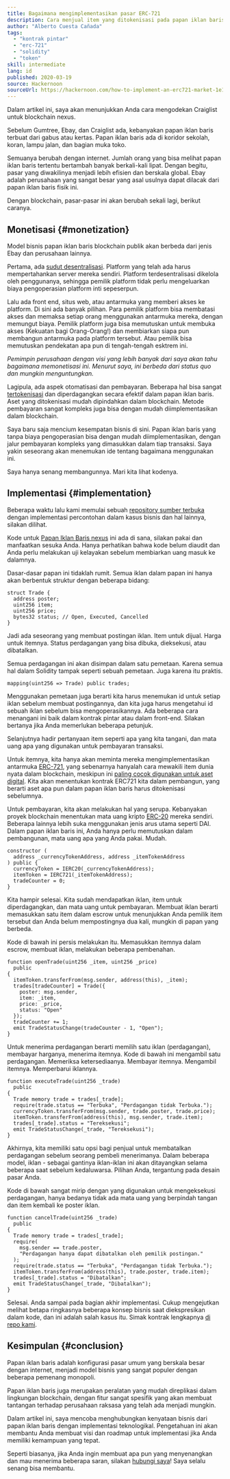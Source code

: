 ```yaml
---
title: Bagaimana mengimplementasikan pasar ERC-721
description: Cara menjual item yang ditokenisasi pada papan iklan baris terdesentralisasi
author: "Alberto Cuesta Cañada"
tags:
  - "kontrak pintar"
  - "erc-721"
  - "solidity"
  - "token"
skill: intermediate
lang: id
published: 2020-03-19
source: Hackernoon
sourceUrl: https://hackernoon.com/how-to-implement-an-erc721-market-1e1a32j9
---
```


Dalam artikel ini, saya akan menunjukkan Anda cara mengodekan Craiglist untuk blockchain nexus.

Sebelum Gumtree, Ebay, dan Craiglist ada, kebanyakan papan iklan baris terbuat dari gabus atau kertas. Papan iklan baris ada di koridor sekolah, koran, lampu jalan, dan bagian muka toko.

Semuanya berubah dengan internet. Jumlah orang yang bisa melihat papan iklan baris tertentu bertambah banyak berkali-kali lipat. Dengan begitu, pasar yang diwakilinya menjadi lebih efisien dan berskala global. Ebay adalah perusahaan yang sangat besar yang asal usulnya dapat dilacak dari papan iklan baris fisik ini.

Dengan blockchain, pasar-pasar ini akan berubah sekali lagi, berikut caranya.

## Monetisasi {#monetization}

Model bisnis papan iklan baris blockchain publik akan berbeda dari jenis Ebay dan perusahaan lainnya.

Pertama, ada [sudut desentralisasi](/developers/docs/web2-vs-web3/). Platform yang telah ada harus mempertahankan server mereka sendiri. Platform terdesentralisasi dikelola oleh penggunanya, sehingga pemilik platform tidak perlu mengeluarkan biaya pengoperasian platform inti sepeserpun.

Lalu ada front end, situs web, atau antarmuka yang memberi akses ke platform. Di sini ada banyak pilihan. Para pemilik platform bisa membatasi akses dan memaksa setiap orang menggunakan antarmuka mereka, dengan memungut biaya. Pemilik platform juga bisa memutuskan untuk membuka akses (Kekuatan bagi Orang-Orang!) dan membiarkan siapa pun membangun antarmuka pada platform tersebut. Atau pemilik bisa memutuskan pendekatan apa pun di tengah-tengah esktrem ini.

_Pemimpin perusahaan dengan visi yang lebih banyak dari saya akan tahu bagaimana memonetisasi ini. Menurut saya, ini berbeda dari status quo dan mungkin menguntungkan._

Lagipula, ada aspek otomatisasi dan pembayaran. Beberapa hal bisa sangat [tertokenisasi](https://hackernoon.com/tokenization-of-digital-assets-g0ffk3v8s?ref=hackernoon.com) dan diperdagangkan secara efektif dalam papan iklan baris. Aset yang ditokenisasi mudah dipindahkan dalam blockchain. Metode pembayaran sangat kompleks juga bisa dengan mudah diimplementasikan dalam blockchain.

Saya baru saja mencium kesempatan bisnis di sini. Papan iklan baris yang tanpa biaya pengoperasian bisa dengan mudah diimplementasikan, dengan jalur pembayaran kompleks yang dimasukkan dalam tiap transaksi. Saya yakin seseorang akan menemukan ide tentang bagaimana menggunakan ini.

Saya hanya senang membangunnya. Mari kita lihat kodenya.

## Implementasi {#implementation}

Beberapa waktu lalu kami memulai sebuah [repository sumber terbuka](https://github.com/HQ20/contracts?ref=hackernoon.com) dengan implementasi percontohan dalam kasus bisnis dan hal lainnya, silakan dilihat.

Kode untuk [Papan Iklan Baris nexus](https://github.com/HQ20/contracts/tree/master/contracts/classifieds?ref=hackernoon.com) ini ada di sana, silakan pakai dan manfaatkan sesuka Anda. Hanya perhatikan bahwa kode belum diaudit dan Anda perlu melakukan uji kelayakan sebelum membiarkan uang masuk ke dalamnya.

Dasar-dasar papan ini tidaklah rumit. Semua iklan dalam papan ini hanya akan berbentuk struktur dengan beberapa bidang:

```solidity
struct Trade {
  address poster;
  uint256 item;
  uint256 price;
  bytes32 status; // Open, Executed, Cancelled
}
```

Jadi ada seseorang yang membuat postingan iklan. Item untuk dijual. Harga untuk itemnya. Status perdagangan yang bisa dibuka, dieksekusi, atau dibatalkan.

Semua perdagangan ini akan disimpan dalam satu pemetaan. Karena semua hal dalam Solidity tampak seperti sebuah pemetaan. Juga karena itu praktis.

```solidity
mapping(uint256 => Trade) public trades;
```

Menggunakan pemetaan juga berarti kita harus menemukan id untuk setiap iklan sebelum membuat postingannya, dan kita juga harus mengetahui id sebuah iklan sebelum bisa mengoperasikannya. Ada beberapa cara menangani ini baik dalam kontrak pintar atau dalam front-end. Silakan bertanya jika Anda memerlukan beberapa petunjuk.

Selanjutnya hadir pertanyaan item seperti apa yang kita tangani, dan mata uang apa yang digunakan untuk pembayaran transaksi.

Untuk itemnya, kita hanya akan meminta mereka mengimplementasikan antarmuka [ERC-721](https://github.com/OpenZeppelin/openzeppelin-contracts/blob/master/contracts/token/ERC721/IERC721.sol?ref=hackernoon.com), yang sebenarnya hanyalah cara mewakili item dunia nyata dalam blockchain, meskipun ini [paling cocok digunakan untuk aset digital](https://hackernoon.com/tokenization-of-digital-assets-g0ffk3v8s?ref=hackernoon.com). Kita akan menentukan kontrak ERC721 kita dalam pembangun, yang berarti aset apa pun dalam papan iklan baris harus ditokenisasi sebelumnya.

Untuk pembayaran, kita akan melakukan hal yang serupa. Kebanyakan proyek blockchain menentukan mata uang kripto [ERC-20](https://github.com/OpenZeppelin/openzeppelin-contracts/blob/master/contracts/token/ERC20/ERC20.sol?ref=hackernoon.com) mereka sendiri. Beberapa lainnya lebih suka menggunakan jenis arus utama seperti DAI. Dalam papan iklan baris ini, Anda hanya perlu memutuskan dalam pembangunan, mata uang apa yang Anda pakai. Mudah.

```solidity
constructor (
  address _currencyTokenAddress, address _itemTokenAddress
) public {
  currencyToken = IERC20(_currencyTokenAddress);
  itemToken = IERC721(_itemTokenAddress);
  tradeCounter = 0;
}
```

Kita hampir selesai. Kita sudah mendapatkan iklan, item untuk diperdagangkan, dan mata uang untuk pembayaran. Membuat iklan berarti memasukkan satu item dalam escrow untuk menunjukkan Anda pemilik item tersebut dan Anda belum mempostingnya dua kali, mungkin di papan yang berbeda.

Kode di bawah ini persis melakukan itu. Memasukkan itemnya dalam escrow, membuat iklan, melakukan beberapa pembenahan.

```solidity
function openTrade(uint256 _item, uint256 _price)
  public
{
  itemToken.transferFrom(msg.sender, address(this), _item);
  trades[tradeCounter] = Trade({
    poster: msg.sender,
    item: _item,
    price: _price,
    status: "Open"
  });
  tradeCounter += 1;
  emit TradeStatusChange(tradeCounter - 1, "Open");
}
```

Untuk menerima perdagangan berarti memilih satu iklan (perdagangan), membayar harganya, menerima itemnya. Kode di bawah ini mengambil satu perdagangan. Memeriksa ketersediaanya. Membayar itemnya. Mengambil itemnya. Memperbarui iklannya.

```solidity
function executeTrade(uint256 _trade)
  public
{
  Trade memory trade = trades[_trade];
  require(trade.status == "Terbuka", "Perdagangan tidak Terbuka.");
  currencyToken.transferFrom(msg.sender, trade.poster, trade.price);
  itemToken.transferFrom(address(this), msg.sender, trade.item);
  trades[_trade].status = "Tereksekusi";
  emit TradeStatusChange(_trade, "Tereksekusi");
}
```

Akhirnya, kita memiliki satu opsi bagi penjual untuk membatalkan perdagangan sebelum seorang pembeli menerimanya. Dalam beberapa model, iklan - sebagai gantinya iklan-iklan ini akan ditayangkan selama beberapa saat sebelum kedaluwarsa. Pilihan Anda, tergantung pada desain pasar Anda.

Kode di bawah sangat mirip dengan yang digunakan untuk mengeksekusi perdagangan, hanya bedanya tidak ada mata uang yang berpindah tangan dan item kembali ke poster iklan.

```solidity
function cancelTrade(uint256 _trade)
  public
{
  Trade memory trade = trades[_trade];
  require(
    msg.sender == trade.poster,
    "Perdagangan hanya dapat dibatalkan oleh pemilik postingan."
  );
  require(trade.status == "Terbuka", "Perdagangan tidak Terbuka.");
  itemToken.transferFrom(address(this), trade.poster, trade.item);
  trades[_trade].status = "Dibatalkan";
  emit TradeStatusChange(_trade, "Dibatalkan");
}
```

Selesai. Anda sampai pada bagian akhir implementasi. Cukup mengejutkan melihat betapa ringkasnya beberapa konsep bisnis saat diekspresikan dalam kode, dan ini adalah salah kasus itu. Simak kontrak lengkapnya [di repo kami](https://github.com/HQ20/contracts/blob/master/contracts/classifieds/Classifieds.sol).

## Kesimpulan {#conclusion}

Papan iklan baris adalah konfigurasi pasar umum yang berskala besar dengan internet, menjadi model bisnis yang sangat populer dengan beberapa pemenang monopoli.

Papan iklan baris juga merupakan peralatan yang mudah direplikasi dalam lingkungan blockchain, dengan fitur sangat spesifik yang akan membuat tantangan terhadap perusahaan raksasa yang telah ada menjadi mungkin.

Dalam artikel ini, saya mencoba menghubungkan kenyataan bisnis dari papan iklan baris dengan implementasi teknologikal. Pengetahuan ini akan membantu Anda membuat visi dan roadmap untuk implementasi jika Anda memiliki kemampuan yang tepat.

Seperti biasanya, jika Anda ingin membuat apa pun yang menyenangkan dan mau menerima beberapa saran, silakan [hubungi saya](https://albertocuesta.es/)! Saya selalu senang bisa membantu.
